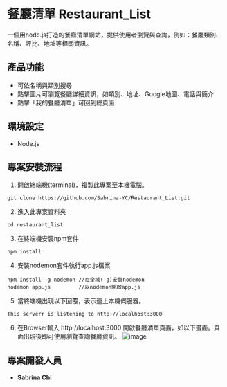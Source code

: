 # 餐廳清單 Restaurant_List
一個用node.js打造的餐廳清單網站，提供使用者瀏覽與查詢，例如：餐廳類別、名稱、評比、地址等相關資訊。

## 產品功能
* 可依名稱與類別搜尋
* 點擊圖片可瀏覽餐廳詳細資訊，如類別、地址、Google地圖、電話與簡介
* 點擊「我的餐廳清單」可回到總頁面

## 環境設定
* Node.js

## 專案安裝流程

1. 開啟終端機(terminal)，複製此專案至本機電腦。
```
git clone https://github.com/Sabrina-YC/Restaurant_List.git
```

2. 進入此專案資料夾
```
cd restaurant_list
```

3. 在終端機安裝npm套件
```
npm install
```

4. 安裝nodemon套件執行app.js檔案
```
npm install -g nodemon //在全域(-g)安裝nodemon
nodemon app.js         //以nodemon開啟app.js
```

5. 當終端機出現以下回覆，表示連上本機伺服器。
```
This serverr is listening to http://localhost:3000   
```

6. 在Browser輸入 http://localhost:3000 開啟餐廳清單頁面，如以下畫面。頁面出現後即可使用瀏覽查詢餐廳資訊。
![image](https://user-images.githubusercontent.com/86601502/126461931-6161a685-ff0c-4010-9ac3-c4561232dc8e.png)


## 專案開發人員
* **Sabrina Chi** 
